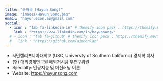 ```yaml
---
title: "송하윤 (Hayun Song)"
image: "images/Hayun_Song.png"
email: "hayun.econ.ai@gmail.com"
social:
  - icon : "fab fa-linkedin-in" # themify icon pack : https://themify.me/themify-icons
    link : "https://www.linkedin.com/in/hayunsong/"
  # - icon : "fab fa-github" # themify icon pack : https://themify.me/themify-icons
  #   link : "https://github.com/aieconlab"
---
```



-	서던캘리포니아대학교 (USC, University of Southern California) 경제학 박사
-	(현) 대외경제연구원 해외거시팀 부연구위원
-	Specialty: 인공지능 및 머신러닝 이론
-	Website: https://hayunsong.com
